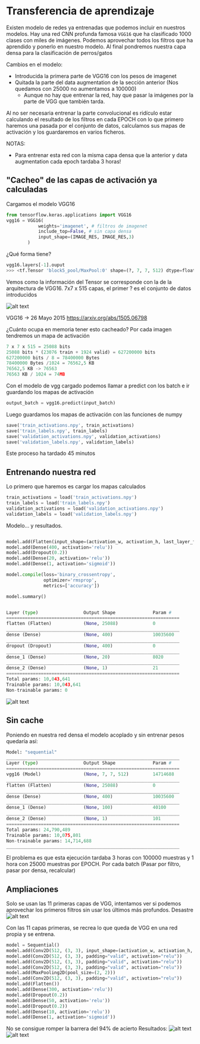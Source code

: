 # Transferencia de aprendizaje

Existen modelo de redes ya entrenadas que podemos incluir en nuestros modelos. Hay una red CNN profunda famosa ```VGG16``` que ha clasificado 1000 clases con miles de imágenes. Podemos aprovechar todos los filtros que ha aprendido y ponerlo en nuestro modelo. Al final pondremos nuestra capa densa para la clasificación de perros/gatos

Cambios en el modelo:
- Introducida la primera parte de VGG16 con los pesos de imagenet
- Quitada la parte del data augmentation de la sección anterior (Nos quedamos con 25000 no aumentamos a 100000)
    - Aunque no hay que entrenar la red, hay que pasar la imágenes por la parte de VGG que también tarda.

Al no ser necesaria entrenar la parte convolucional es ridículo estar calculando el resultado de los filtros en cada EPOCH con lo que primero haremos una pasada por el conjunto de datos, calculamos sus mapas de activación y los guardaremos en varios ficheros.

NOTAS:
- Para entrenar esta red con la misma capa densa que la anterior y data augmentation cada epoch tardaba 3 horas!


## "Cacheo" de las capas de activación ya calculadas

Cargamos el modelo VGG16
```python
from tensorflow.keras.applications import VGG16
vgg16 = VGG16(
            weights='imagenet', # filtros de imagenet
            include_top=False, # sin capa densa
            input_shape=(IMAGE_RES, IMAGE_RES,3)
        )
```

¿Qué forma tiene?
 ```python
vgg16.layers[-1].ouput
>>> <tf.Tensor 'block5_pool/MaxPool:0' shape=(?, 7, 7, 512) dtype=float32>
```

Vemos como la información del Tensor se corresponde con la de la arquitectura de VGG16. 7x7 x 515 capas, el primer ? es el conjunto de datos introducidos

![alt text](images/doc/vgg16.png "VGG16")

VGG16 -> 26 Mayo 2015
https://arxiv.org/abs/1505.06798


¿Cuánto ocupa en memoria tener esto cacheado? Por cada imagen tendremos un mapa de activación 

```python
7 x 7 x 515 = 25088 bits
25088 bits * (23076 train + 1924 valid) = 627200000 bits
627200000 bits / 8 = 78400000 Bytes
78400000 Bytes /1024 = 76562,5 KB 
76562,5 KB -> 76563 
76563 KB / 1024 = 74MB
```

Con el modelo de vgg cargado podemos llamar a predict con los batch e ir guardando los mapas de activación

```python
output_batch = vgg16.predict(input_batch)
``` 

Luego guardamos los mapas de activación con las funciones de numpy

```python
save('train_activations.npy', train_activations)
save('train_labels.npy', train_labels)
save('validation_activations.npy', validation_activations)
save('validation_labels.npy', validation_labels)
```

Este proceso ha tardado 45 minutos


## Entrenando nuestra red

Lo primero que haremos es cargar los mapas calculados

```python
train_activations = load('train_activations.npy')
train_labels = load('train_labels.npy')
validation_activations = load('validation_activations.npy')
validation_labels = load('validation_labels.npy')
```

Modelo... y resultados.


```python

model.add(Flatten(input_shape=(activation_w, activation_h, last_layer_filter)))
model.add(Dense(400, activation='relu'))
model.add(Dropout(0.2))
model.add(Dense(20, activation='relu'))
model.add(Dense(1, activation='sigmoid'))

model.compile(loss='binary_crossentropy',
              optimizer='rmsprop',
              metrics=['accuracy'])

model.summary()


Layer (type)                 Output Shape              Param #   
=================================================================
flatten (Flatten)            (None, 25088)             0         
_________________________________________________________________
dense (Dense)                (None, 400)               10035600  
_________________________________________________________________
dropout (Dropout)            (None, 400)               0         
_________________________________________________________________
dense_1 (Dense)              (None, 20)                8020      
_________________________________________________________________
dense_2 (Dense)              (None, 1)                 21        
=================================================================
Total params: 10,043,641
Trainable params: 10,043,641
Non-trainable params: 0

``` 


![alt text](images/result/Figure_TL_1.png "TL VGG16")

## Sin cache

Poniendo en nuestra red densa el modelo acoplado y sin entrenar pesos quedaría así:
```python
Model: "sequential"
_________________________________________________________________
Layer (type)                 Output Shape              Param #   
=================================================================
vgg16 (Model)                (None, 7, 7, 512)         14714688  
_________________________________________________________________
flatten (Flatten)            (None, 25088)             0         
_________________________________________________________________
dense (Dense)                (None, 400)               10035600  
_________________________________________________________________
dense_1 (Dense)              (None, 100)               40100     
_________________________________________________________________
dense_2 (Dense)              (None, 1)                 101       
=================================================================
Total params: 24,790,489
Trainable params: 10,075,801
Non-trainable params: 14,714,688
_________________________________________________________________
```

El problema es que esta ejecución tardaba 3 horas con 100000 muestras y 1 hora con 25000 muestras por EPOCH. Por cada batch (Pasar por filtro, pasar por densa, recalcular)

## Ampliaciones

Solo se usan las 11 primeras capas de VGG, intentamos ver si podemos aprovechar los primeros filtros sin usar los últimos más profundos. Desastre
![alt text](images/result/Figure_TL_cut_L11.png "L11 VGG16")

Con las 11 capas primeras, se recrea lo que queda de VGG en una red propia y se entrena.
```python
model = Sequential()
model.add(Conv2D(512, (3, 3), input_shape=(activation_w, activation_h, last_layer_filter), padding="valid", activation="relu"))
model.add(Conv2D(512, (3, 3), padding="valid", activation="relu"))
model.add(Conv2D(512, (3, 3), padding="valid", activation="relu"))
model.add(Conv2D(512, (3, 3), padding="valid", activation="relu"))
model.add(MaxPooling2D(pool_size=(2, 2)))
model.add(Conv2D(512, (3, 3), padding="valid", activation="relu"))
model.add(Flatten())
model.add(Dense(300, activation='relu'))
model.add(Dropout(0.2))
model.add(Dense(50, activation='relu'))
model.add(Dropout(0.2))
model.add(Dense(10, activation='relu'))
model.add(Dense(1, activation='sigmoid'))
```

No se consigue romper la barrera del 94% de acierto
Resultados:
![alt text](images/result/Figure_TL_cut_L11_Conv_1.png "L11 VGG16")
![alt text](images/result/Figure_TL_cut_L11_Conv_2.png "L11 VGG16")


